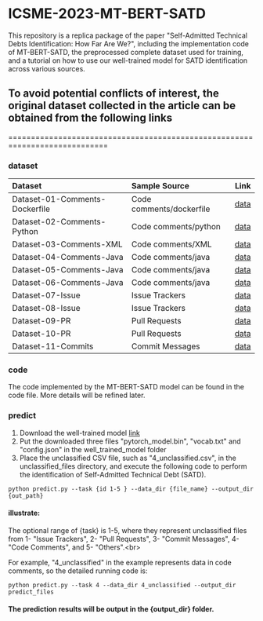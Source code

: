# ICSME-2023-MT-BERT-SATD
This repository is a replica package of the paper "Self-Admitted Technical Debts Identification: How Far Are We?", including the implementation code of MT-BERT-SATD, the preprocessed complete dataset used for training, and a tutorial on how to use our well-trained model for SATD identification across various sources.

## To avoid potential conflicts of interest, the original dataset collected in the article can be obtained from the following links
============================================================================
### dataset

| Dataset     | Sample Source | Link     |
| :---        |    :----   |          ---: |
| Dataset-01-Comments-Dockerfile | Code comments/dockerfile |[data](https://docs.google.com/spreadsheets/d/1ZCkdLxQjJyZpp88NtXYcSCNko8HX-2-uUzX217pf67s/edit#gid=0)  |
| Dataset-02-Comments-Python | Code comments/python |[data](https://github.com/DavidMOBrien/23Shades)  |
| Dataset-03-Comments-XML | Code comments/XML |[data](https://github.com/NAIST-SE/SATDinBuildSystems)  |
| Dataset-04-Comments-Java | Code comments/java |[data](https://zenodo.org/record/5825671)  |
| Dataset-05-Comments-Java | Code comments/java |[data](https://github.com/Naplues/MAT)  |
| Dataset-06-Comments-Java | Code comments/java |[data](https://github.com/ai-se/Jitterbug/tree/master/new_data/corrected)  |
| Dataset-07-Issue | Issue Trackers |[data](https://github.com/yikun-li/satd-issue-tracker-data)  |
| Dataset-08-Issue | Issue Trackers |[data](https://github.com/disa-lab/R-TD-SANER2022)  |
| Dataset-09-PR | Pull Requests |[data](https://zenodo.org/record/6829274)  |
| Dataset-10-PR | Pull Requests |[data](https://github.com/yikun-li/satd-different-sources-data)  |
| Dataset-11-Commits | Commit Messages |[data](https://github.com/yikun-li/satd-different-sources-data)  |

### code
The code implemented by the MT-BERT-SATD model can be found in the code file. More details will be refined later.

### predict
1. Download the well-trained model [link](https://huggingface.co/aavvvv/mt-bert-satd/tree/main)
2. Put the downloaded three files "pytorch_model.bin", "vocab.txt" and "config.json" in the well_trained_model folder
3. Place the unclassified CSV file, such as "4_unclassified.csv", in the unclassified_files directory, and execute the following code to perform the identification of Self-Admitted Technical Debt (SATD).
```
python predict.py --task {id 1-5 } --data_dir {file_name} --output_dir {out_path}
```
#### illustrate:
The optional range of {task} is 1-5, where they represent unclassified files from 1- "Issue Trackers", 2- "Pull Requests", 3- "Commit Messages", 4- "Code Comments", and 5- "Others".\<br> 


For example, "4_unclassified" in the example represents data in code comments, so the detailed running code is:
```
python predict.py --task 4 --data_dir 4_unclassified --output_dir predict_files
```
#### The prediction results will be output in the {output_dir} folder.
